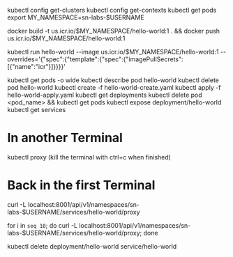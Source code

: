 kubectl config get-clusters
kubectl config get-contexts
kubectl get pods
export MY_NAMESPACE=sn-labs-$USERNAME

docker build -t us.icr.io/$MY_NAMESPACE/hello-world:1 . && docker push us.icr.io/$MY_NAMESPACE/hello-world:1

kubectl run hello-world --image us.icr.io/$MY_NAMESPACE/hello-world:1 --overrides='{"spec":{"template":{"spec":{"imagePullSecrets":[{"name":"icr"}]}}}}'

kubectl get pods -o wide
kubectl describe pod hello-world
kubectl delete pod hello-world
kubectl create -f hello-world-create.yaml
kubectl apply -f hello-world-apply.yaml
kubectl get deployments
kubectl delete pod <pod_name> && kubectl get pods
kubectl expose deployment/hello-world
kubectl get services

# In another Terminal
kubectl proxy
(kill the terminal with ctrl+c when finished)

# Back in the first Terminal
curl -L localhost:8001/api/v1/namespaces/sn-labs-$USERNAME/services/hello-world/proxy

for i in `seq 10`; do curl -L localhost:8001/api/v1/namespaces/sn-labs-$USERNAME/services/hello-world/proxy; done

kubectl delete deployment/hello-world service/hello-world